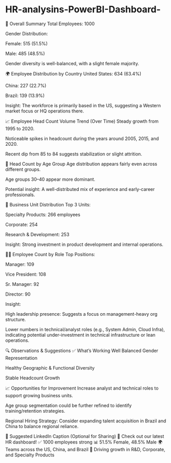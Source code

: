 # HR-analysins-PowerBI-Dashboard-

🔢 Overall Summary
Total Employees: 1000

Gender Distribution:

Female: 515 (51.5%)

Male: 485 (48.5%)

Gender diversity is well-balanced, with a slight female majority.

🌍 Employee Distribution by Country
United States: 634 (63.4%)

China: 227 (22.7%)

Brazil: 139 (13.9%)

Insight: The workforce is primarily based in the US, suggesting a Western market focus or HQ operations there.

📈 Employee Head Count Volume Trend (Over Time)
Steady growth from 1995 to 2020.

Noticeable spikes in headcount during the years around 2005, 2015, and 2020.

Recent dip from 85 to 84 suggests stabilization or slight attrition.

👥 Head Count by Age Group
Age distribution appears fairly even across different groups.

Age groups 30–40 appear more dominant.

Potential insight: A well-distributed mix of experience and early-career professionals.

🏢 Business Unit Distribution
Top 3 Units:

Specialty Products: 266 employees

Corporate: 254

Research & Development: 253

Insight: Strong investment in product development and internal operations.

🧑‍💼 Employee Count by Role
Top Positions:

Manager: 109

Vice President: 108

Sr. Manager: 92

Director: 90

Insight:

High leadership presence: Suggests a focus on management-heavy org structure.

Lower numbers in technical/analyst roles (e.g., System Admin, Cloud Infra), indicating potential under-investment in technical infrastructure or lean operations.

🔍 Observations & Suggestions
✅ What’s Working Well
Balanced Gender Representation

Healthy Geographic & Functional Diversity

Stable Headcount Growth

📈 Opportunities for Improvement
Increase analyst and technical roles to support growing business units.

Age group segmentation could be further refined to identify training/retention strategies.

Regional Hiring Strategy: Consider expanding talent acquisition in Brazil and China to balance regional reliance.

📣 Suggested LinkedIn Caption (Optional for Sharing)
🚀 Check out our latest HR dashboard!
✅ 1000 employees strong
📊 51.5% Female, 48.5% Male
🌍 Teams across the US, China, and Brazil
💼 Driving growth in R&D, Corporate, and Specialty Products
